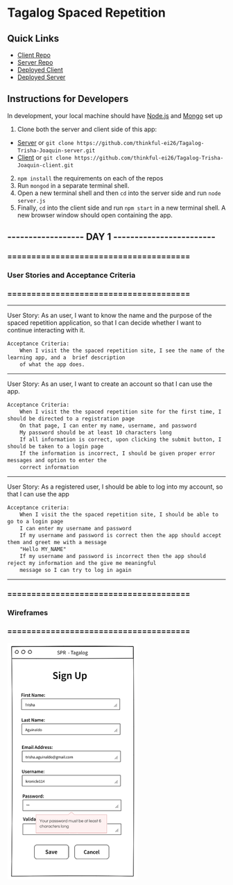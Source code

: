 # Tagalog Spaced Repetition

## Quick Links

- [Client Repo](https://github.com/thinkful-ei26/Tagalog-Trisha-Joaquin-client.git)
- [Server Repo](https://github.com/thinkful-ei26/Tagalog-Trisha-Joaquin-server)
- [Deployed Client]()
- [Deployed Server]()

## Instructions for Developers
In development, your local machine should have [Node.js](https://nodejs.org/en/) and [Mongo](https://www.mongodb.com/) set up

1. Clone both the server and client side of this app:
* [Server](https://github.com/thinkful-ei26/Tagalog-Trisha-Joaquin-server.git) or `git clone https://github.com/thinkful-ei26/Tagalog-Trisha-Joaquin-server.git`
* [Client](https://github.com/thinkful-ei26/Tagalog-Trisha-Joaquin-client.git) or `git clone https://github.com/thinkful-ei26/Tagalog-Trisha-Joaquin-client.git`
2. `npm install` the requirements on each of the repos
3. Run `mongod` in a separate terminal shell. 
4. Open a new terminal shell and then `cd` into the server side and run `node server.js`
5. Finally, `cd` into the client side and run `npm start` in a new terminal shell. A new browser window should open containing the app. 


## ------------------ DAY 1 ------------------------

### ======================================
### User Stories and Acceptance Criteria
### ======================================

---

User Story: As an user, I want to know the name and the purpose of the spaced repetition application, so that I can decide whether I want to continue interacting with it.

    Acceptance Criteria:
        When I visit the the spaced repetition site, I see the name of the learning app, and a  brief description 
        of what the app does.

----

User Story: As an user, I want to create an account so that I can use the app.

    Acceptance Criteria:
        When I visit the the spaced repetition site for the first time, I should be directed to a registration page
        On that page, I can enter my name, username, and password 
        My password should be at least 10 characters long
        If all information is correct, upon clicking the submit button, I should be taken to a login page
        If the information is incorrect, I should be given proper error messages and option to enter the 
        correct information
     
---

User Story: As a registered user, I should be able to log into my account, so that I can use the app

    Acceptance criteria:
        When I visit the the spaced repetition site, I should be able to go to a login page
        I can enter my username and password
        If my username and password is correct then the app should accept them and greet me with a message 
        "Hello MY_NAME"
        If my username and password is incorrect then the app should reject my information and the give me meaningful 
        message so I can try to log in again

---

### ======================================
### Wireframes
### ======================================

<img src="assets/media/signup.png" alt="" width="300px" />